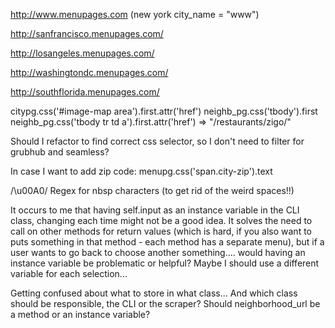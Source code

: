 http://www.menupages.com  (new york city_name = "www")

http://sanfrancisco.menupages.com/

http://losangeles.menupages.com/

http://washingtondc.menupages.com/

http://southflorida.menupages.com/

citypg.css('#image-map area').first.attr('href')
neighb_pg.css('tbody').first
neighb_pg.css('tbody tr td a').first.attr('href')
=> "/restaurants/zigo/"

Should I refactor to find correct css selector, so I don't need to filter for grubhub and seamless?

In case I want to add zip code:  menupg.css('span.city-zip').text

/\u00A0/  Regex for nbsp characters (to get rid of the weird spaces!!)


It occurs to me that having self.input as an instance variable in the CLI class, changing each time might not be a good idea.  It solves the need to call on other methods for return values (which is hard, if you also want to puts something in that method - each method has a separate menu), but if a user wants to go back to choose another something....  would having an instance variable be problematic or helpful?  Maybe I should use a different variable for each selection...


Getting confused about what to store in what class... And which class should be responsible, the CLI or the scraper?  Should neighborhood_url be a method or an instance variable?


